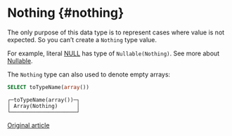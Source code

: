 # Nothing {#nothing}

The only purpose of this data type is to represent cases where value is not expected. So you can’t create a `Nothing` type value.

For example, literal [NULL](../../query_language/syntax.md#null-literal) has type of `Nullable(Nothing)`. See more about [Nullable](../../data_types/nullable.md).

The `Nothing` type can also used to denote empty arrays:

``` sql
SELECT toTypeName(array())
```

``` text
┌─toTypeName(array())─┐
│ Array(Nothing)      │
└─────────────────────┘
```

[Original article](https://clickhouse.tech/docs/es/data_types/special_data_types/nothing/) <!--hide-->
